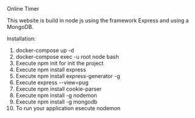 Online Timer

This website is build in node js using the framework Express and using a MongoDB. 

Installation:
1. docker-compose up -d
2. docker-compose exec -u root node bash
3. Execute npm init for init the project 
4. Execute npm install express 
5. Execute npm install express-generator -g 
6. Execute express  --view=pug
7. Execute npm install cookie-parser
8. Execute npm install -g nodemon 
9. Execute npm install -g mongodb
10. To run your application esecute nodemon





